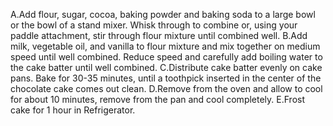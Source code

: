 A.Add flour, sugar, cocoa, baking powder and baking soda to a large bowl or the bowl of a stand mixer. Whisk through to combine or, using your paddle attachment, stir through flour mixture until combined well.
B.Add milk, vegetable oil, and vanilla to flour mixture and mix together on medium speed until well combined. Reduce speed and carefully add boiling water to the cake batter until well combined.
C.Distribute cake batter evenly on cake pans. Bake for 30-35 minutes, until a toothpick  inserted in the center of the chocolate cake comes out clean.
D.Remove from the oven and allow to cool for about 10 minutes, remove from the pan and cool completely.
E.Frost cake for 1 hour in Refrigerator.